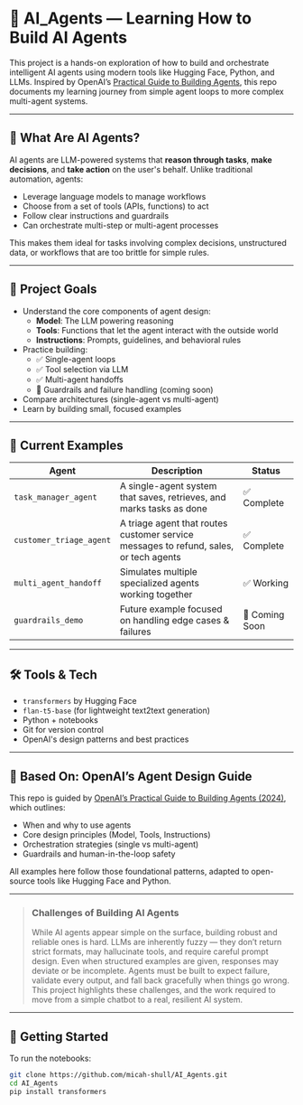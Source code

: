 # 🧠 AI_Agents — Learning How to Build AI Agents

This project is a hands-on exploration of how to build and orchestrate intelligent AI agents using modern tools like Hugging Face, Python, and LLMs. Inspired by OpenAI’s [Practical Guide to Building Agents](https://cdn.openai.com/business-guides-and-resources/a-practical-guide-to-building-agents.pdf), this repo documents my learning journey from simple agent loops to more complex multi-agent systems.

---

## 🤖 What Are AI Agents?

AI agents are LLM-powered systems that **reason through tasks**, **make decisions**, and **take action** on the user's behalf. Unlike traditional automation, agents:

- Leverage language models to manage workflows
- Choose from a set of tools (APIs, functions) to act
- Follow clear instructions and guardrails
- Can orchestrate multi-step or multi-agent processes

This makes them ideal for tasks involving complex decisions, unstructured data, or workflows that are too brittle for simple rules.

---

## 🎯 Project Goals

- Understand the core components of agent design:
  - **Model**: The LLM powering reasoning
  - **Tools**: Functions that let the agent interact with the outside world
  - **Instructions**: Prompts, guidelines, and behavioral rules
- Practice building:
  - ✅ Single-agent loops
  - ✅ Tool selection via LLM
  - ✅ Multi-agent handoffs
  - 🚧 Guardrails and failure handling (coming soon)
- Compare architectures (single-agent vs multi-agent)
- Learn by building small, focused examples

---

## 📁 Current Examples

| Agent                     | Description                                              | Status  |
|--------------------------|----------------------------------------------------------|---------|
| `task_manager_agent`     | A single-agent system that saves, retrieves, and marks tasks as done | ✅ Complete |
| `customer_triage_agent`  | A triage agent that routes customer service messages to refund, sales, or tech agents | ✅ Complete |
| `multi_agent_handoff`    | Simulates multiple specialized agents working together    | ✅ Working |
| `guardrails_demo`        | Future example focused on handling edge cases & failures | 🚧 Coming Soon |

---

## 🛠️ Tools & Tech

- `transformers` by Hugging Face
- `flan-t5-base` (for lightweight text2text generation)
- Python + notebooks
- Git for version control
- OpenAI's design patterns and best practices

---

## 🧠 Based On: OpenAI’s Agent Design Guide

This repo is guided by [OpenAI’s Practical Guide to Building Agents (2024)](https://cdn.openai.com/business-guides-and-resources/a-practical-guide-to-building-agents.pdf), which outlines:

- When and why to use agents
- Core design principles (Model, Tools, Instructions)
- Orchestration strategies (single vs multi-agent)
- Guardrails and human-in-the-loop safety

All examples here follow those foundational patterns, adapted to open-source tools like Hugging Face and Python.

---

> ### Challenges of Building AI Agents
> While AI agents appear simple on the surface, building robust and reliable ones is hard. LLMs are inherently fuzzy — they don’t return strict formats, may hallucinate tools, and require careful prompt design. Even when structured examples are given, responses may deviate or be incomplete. Agents must be built to expect failure, validate every output, and fall back gracefully when things go wrong. This project highlights these challenges, and the work required to move from a simple chatbot to a real, resilient AI system.

---

## 🚀 Getting Started

To run the notebooks:

```bash
git clone https://github.com/micah-shull/AI_Agents.git
cd AI_Agents
pip install transformers

